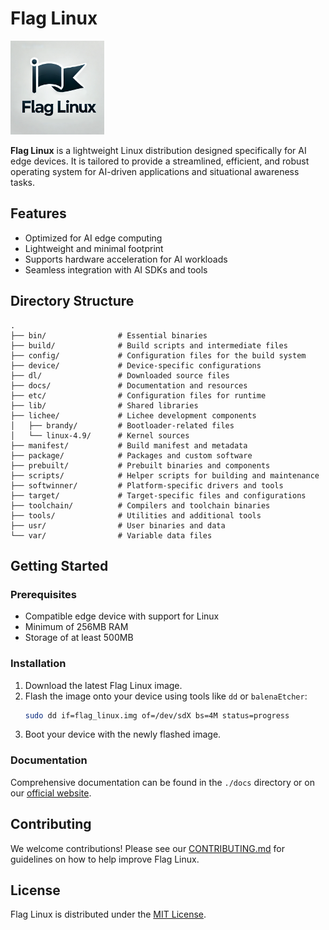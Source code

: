# Flag Linux
<img src="./docs/flag_linux_logo.png" alt="Flag Linux" width="150px">

**Flag Linux** is a lightweight Linux distribution designed specifically for AI edge devices. It is tailored to provide a streamlined, efficient, and robust operating system for AI-driven applications and situational awareness tasks.

## Features
- Optimized for AI edge computing
- Lightweight and minimal footprint
- Supports hardware acceleration for AI workloads
- Seamless integration with AI SDKs and tools

## Directory Structure
```
.
├── bin/                # Essential binaries
├── build/              # Build scripts and intermediate files
├── config/             # Configuration files for the build system
├── device/             # Device-specific configurations
├── dl/                 # Downloaded source files
├── docs/               # Documentation and resources
├── etc/                # Configuration files for runtime
├── lib/                # Shared libraries
├── lichee/             # Lichee development components
│   ├── brandy/         # Bootloader-related files
│   └── linux-4.9/      # Kernel sources
├── manifest/           # Build manifest and metadata
├── package/            # Packages and custom software
├── prebuilt/           # Prebuilt binaries and components
├── scripts/            # Helper scripts for building and maintenance
├── softwinner/         # Platform-specific drivers and tools
├── target/             # Target-specific files and configurations
├── toolchain/          # Compilers and toolchain binaries
├── tools/              # Utilities and additional tools
├── usr/                # User binaries and data
└── var/                # Variable data files
```

## Getting Started
### Prerequisites
- Compatible edge device with support for Linux
- Minimum of 256MB RAM
- Storage of at least 500MB

### Installation
1. Download the latest Flag Linux image.
2. Flash the image onto your device using tools like `dd` or `balenaEtcher`:
   ```bash
   sudo dd if=flag_linux.img of=/dev/sdX bs=4M status=progress
   ```
3. Boot your device with the newly flashed image.

### Documentation
Comprehensive documentation can be found in the `./docs` directory or on our [official website](#).

## Contributing
We welcome contributions! Please see our [CONTRIBUTING.md](./docs/CONTRIBUTING.md) for guidelines on how to help improve Flag Linux.

## License
Flag Linux is distributed under the [MIT License](./LICENSE).
